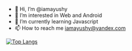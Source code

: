 - 👋 Hi, I’m @iamayushy
- 👀 I’m interested in Web and Android
- 🌱 I’m currently learning Javascript
- 📫 How to reach me iamayushy@yandex.com


[![Top Langs](https://github-readme-stats.vercel.app/api/top-langs/?username=iamayushy&langs_count=8)](https://github.com/iamayushy/github-readme-stats)
<!---
iamayushy/iamayushy is a ✨ special ✨ repository because its `README.md` (this file) appears on your GitHub profile.
You can click the Preview link to take a look at your changes.
--->
